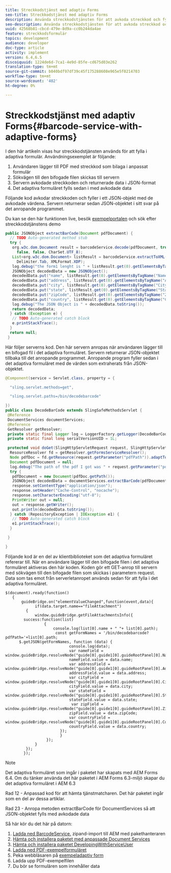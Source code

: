```yaml
---
title: Streckkodstjänst med adaptiv Forms
seo-title: Streckkodstjänst med adaptiv Forms
description: Använda streckkodstjänsten för att avkoda streckkod och fylla i formulärfält från extraherade data
seo-description: Använda streckkodstjänsten för att avkoda streckkod och fylla i formulärfält från extraherade data
uuid: 42568b81-cbcd-479e-8d9a-cc0b244da4ae
feature: streckkodsformulär
topics: development
audience: developer
doc-type: article
activity: implement
version: 6.4,6.5
discoiquuid: 1224de6d-7ca1-4e9d-85fe-cd675d03e262
translation-type: tm+mt
source-git-commit: b040bdf97df39c45f175288608e965e5f0214703
workflow-type: tm+mt
source-wordcount: '402'
ht-degree: 0%

---
```



# Streckkodstjänst med adaptiv Forms{#barcode-service-with-adaptive-forms}

I den här artikeln visas hur streckkodstjänsten används för att fylla i adaptiva formulär. Användningsexemplet är följande:

1. Användaren lägger till PDF med streckkod som bilaga i anpassat formulär
1. Sökvägen till den bifogade filen skickas till servern
1. Servern avkodade streckkoden och returnerade data i JSON-format
1. Det adaptiva formuläret fylls sedan i med avkodade data

Följande kod avkodar streckkoden och fyller i ett JSON-objekt med de avkodade värdena. Servern returnerar sedan JSON-objektet i sitt svar på det anropande programmet.

Du kan se den här funktionen live, besök [exempelportalen](https://forms.enablementadobe.com/content/samples/samples.html?query=0) och sök efter streckkodstjänstens demo

```java
public JSONObject extractBarCode(Document pdfDocument) {
  // TODO Auto-generated method stub
  try {
   org.w3c.dom.Document result = barcodeService.decode(pdfDocument, true, false, false, false, false, false,
     false, false, CharSet.UTF_8);
   List<org.w3c.dom.Document> listResult = barcodeService.extractToXML(result, Delimiter.Carriage_Return,
     Delimiter.Tab, XMLFormat.XDP);
   log.debug("the form1 lenght is " + listResult.get(0).getElementsByTagName("form1").getLength());
   JSONObject decodedData = new JSONObject();
   decodedData.put("name", listResult.get(0).getElementsByTagName("Name").item(0).getTextContent());
   decodedData.put("address", listResult.get(0).getElementsByTagName("Address").item(0).getTextContent());
   decodedData.put("city", listResult.get(0).getElementsByTagName("City").item(0).getTextContent());
   decodedData.put("state", listResult.get(0).getElementsByTagName("State").item(0).getTextContent());
   decodedData.put("zipCode", listResult.get(0).getElementsByTagName("ZipCode").item(0).getTextContent());
   decodedData.put("country", listResult.get(0).getElementsByTagName("Country").item(0).getTextContent());
   log.debug("The JSON Object is " + decodedData.toString());
   return decodedData;
  } catch (Exception e) {
   // TODO Auto-generated catch block
   e.printStackTrace();
  }
  return null;
 }
```

Här följer serverns kod. Den här servern anropas när användaren lägger till en bifogad fil i det adaptiva formuläret. Servern returnerar JSON-objektet tillbaka till det anropande programmet. Anropande program fyller sedan i det adaptiva formuläret med de värden som extraherats från JSON-objektet.

```java
@Component(service = Servlet.class, property = {

  "sling.servlet.methods=get",

  "sling.servlet.paths=/bin/decodebarcode"

})
public class DecodeBarCode extends SlingSafeMethodsServlet {
 @Reference
 DocumentServices documentServices;
 @Reference
 GetResolver getResolver;
 private static final Logger log = LoggerFactory.getLogger(DecodeBarCode.class);
 private static final long serialVersionUID = 1L;

 protected void doGet(SlingHttpServletRequest request, SlingHttpServletResponse response) {
  ResourceResolver fd = getResolver.getFormsServiceResolver();
  Node pdfDoc = fd.getResource(request.getParameter("pdfPath")).adaptTo(Node.class);
  Document pdfDocument = null;
  log.debug("The path of the pdf I got was " + request.getParameter("pdfPath"));
  try {
   pdfDocument = new Document(pdfDoc.getPath());
   JSONObject decodedData = documentServices.extractBarCode(pdfDocument);
   response.setContentType("application/json");
   response.setHeader("Cache-Control", "nocache");
   response.setCharacterEncoding("utf-8");
   PrintWriter out = null;
   out = response.getWriter();
   out.println(decodedData.toString());
  } catch (RepositoryException | IOException e1) {
   // TODO Auto-generated catch block
   e1.printStackTrace();
  }

 }

}
```

Följande kod är en del av klientbiblioteket som det adaptiva formuläret refererar till. När en användare lägger till den bifogade filen i det adaptiva formuläret aktiveras den här koden. Koden gör ett GET-anrop till servern med sökvägen till den bifogade filen som skickas i parametern request. Data som tas emot från serverletanropet används sedan för att fylla i det adaptiva formuläret.

```
$(document).ready(function()
   {
       guideBridge.on("elementValueChanged",function(event,data){
             if(data.target.name=="fileAttachment")
         {
             window.guideBridge.getFileAttachmentsInfo({
        success:function(list) 
                 {
                     console.log(list[0].name + " "+ list[0].path);
                      const getFormNames = '/bin/decodebarcode?pdfPath='+list[0].path;
      $.getJSON(getFormNames, function (data) {
                            console.log(data);
                            var nameField = window.guideBridge.resolveNode("guide[0].guide1[0].guideRootPanel[0].Name[0]");
                            nameField.value = data.name;
                            var addressField = window.guideBridge.resolveNode("guide[0].guide1[0].guideRootPanel[0].Address[0]");
                            addressField.value = data.address;
                            var cityField = window.guideBridge.resolveNode("guide[0].guide1[0].guideRootPanel[0].City[0]");
                            cityField.value = data.city;
                            var stateField = window.guideBridge.resolveNode("guide[0].guide1[0].guideRootPanel[0].State[0]");
                            stateField.value = data.state;
                             var zipField = window.guideBridge.resolveNode("guide[0].guide1[0].guideRootPanel[0].Zip[0]");
                            zipField.value = data.zipCode;
                            var countryField = window.guideBridge.resolveNode("guide[0].guide1[0].guideRootPanel[0].Country[0]");
                            countryField.value = data.country;
                        });
                        }
                  });
             }
         });
        });
```

>[!NOTE]
>
>Det adaptiva formuläret som ingår i paketet har skapats med AEM Forms 6.4. Om du tänker använda det här paketet i AEM Forms 6.3-miljö skapar du det adaptiva formuläret i AEM 6.3

Rad 12 - Anpassad kod för att hämta tjänstmatcharen. Det här paketet ingår som en del av dessa artiklar.

Rad 23 - Anropa metoden extractBarCode för DocumentServices så att JSON-objektet fylls med avkodade data

Så här kör du det här på datorn:

1. [Ladda ned BarcodeService.](assets/barcodeservice.zip) zipand-import till AEM med pakethanteraren
1. [Hämta och installera paketet med anpassade Document Services](/help/forms/assets/common-osgi-bundles/AEMFormsDocumentServices.core-1.0-SNAPSHOT.jar)
1. [Hämta och installera paketet DevelopingWithServiceUser](/help/forms/assets/common-osgi-bundles/DevelopingWithServiceUser.jar)
1. [Ladda ned PDF-exempelformuläret](assets/barcode.pdf)
1. Peka webbläsaren på [exempeladaptiv form](http://localhost:4502/content/dam/formsanddocuments/barcodedemo/jcr:content?wcmmode=disabled)
1. Ladda upp PDF-exempelfilen
1. Du bör se formulären som innehåller data

